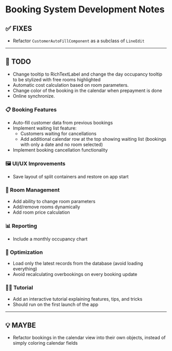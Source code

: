 # Booking System Development Notes

## ✅ FIXES

- Refactor `CustomerAutoFillComponent` as a subclass of `LineEdit`

---

## 🧩 TODO

- Change tooltip to RichTextLabel and change the day occupancy tooltip to be stylized with free rooms highlighted
- Automatic cost calculation based on room parameters.
- Change color of the booking in the calendar when prepayment is done
- Online synchronize.


### 📋 Booking Features
- Auto-fill customer data from previous bookings
- Implement waiting list feature:
  - Customers waiting for cancellations
  - Add additional calendar row at the top showing waiting list (bookings with only a date and no room selected)
- Implement booking cancellation functionality

### 🖼️ UI/UX Improvements
- Save layout of split containers and restore on app start

### 🏨 Room Management
- Add ability to change room parameters
- Add/remove rooms dynamically
- Add room price calculation

### 📊 Reporting
- Include a monthly occupancy chart

### 🚀 Optimization
- Load only the latest records from the database (avoid loading everything)
- Avoid recalculating overbookings on every booking update

### 🧑‍🏫 Tutorial
- Add an interactive tutorial explaining features, tips, and tricks
- Should run on the first launch of the app

---

## 💡 MAYBE

- Refactor bookings in the calendar view into their own objects, instead of simply coloring calendar fields
